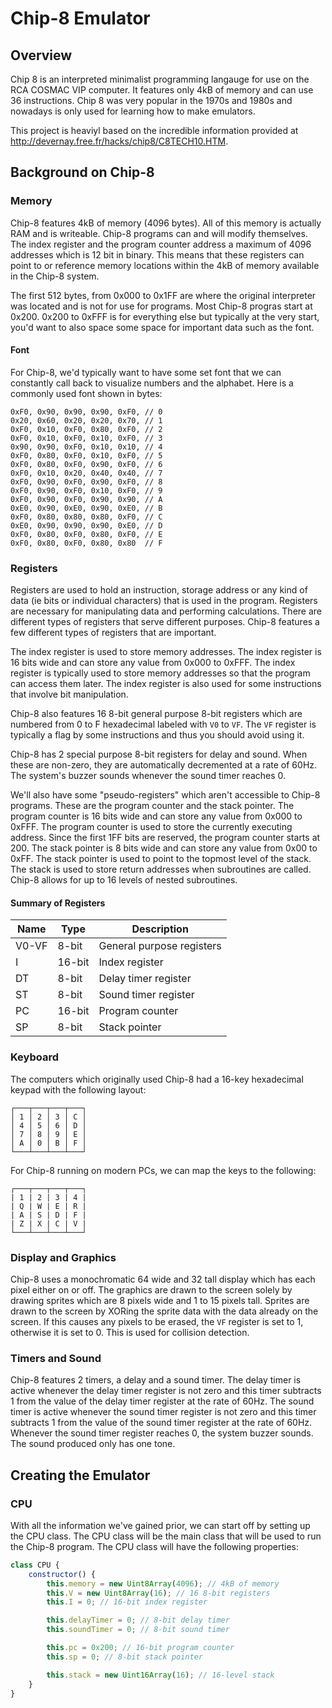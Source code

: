 # Chip-8 Emulator

## Overview

Chip 8 is an interpreted minimalist programming langauge for use on the RCA COSMAC VIP computer. It features only 4kB of memory and can use 36 instructions. Chip 8 was very popular in the 1970s and 1980s and nowadays is only used for learning how to make emulators.

This project is heaviyl based on the incredible information provided at <http://devernay.free.fr/hacks/chip8/C8TECH10.HTM>.

## Background on Chip-8

### Memory

Chip-8 features 4kB of memory (4096 bytes). All of this memory is actually RAM and is writeable. Chip-8 programs can and will modify themselves. The index register and the program counter address a maximum of 4096 addresses which is 12 bit in binary. This means that these registers can point to or reference memory locations within the 4kB of memory available in the Chip-8 system.

The first 512 bytes, from 0x000 to 0x1FF are where the original interpreter was located and is not for use for programs. Most Chip-8 progras start at 0x200. 0x200 to 0xFFF is for everything else but typically at the very start, you'd want to also space some space for important data such as the font.

#### Font

For Chip-8, we'd typically want to have some set font that we can constantly call back to visualize numbers and the alphabet. Here is a commonly used font shown in bytes:

``` assembly
0xF0, 0x90, 0x90, 0x90, 0xF0, // 0
0x20, 0x60, 0x20, 0x20, 0x70, // 1
0xF0, 0x10, 0xF0, 0x80, 0xF0, // 2
0xF0, 0x10, 0xF0, 0x10, 0xF0, // 3
0x90, 0x90, 0xF0, 0x10, 0x10, // 4
0xF0, 0x80, 0xF0, 0x10, 0xF0, // 5
0xF0, 0x80, 0xF0, 0x90, 0xF0, // 6
0xF0, 0x10, 0x20, 0x40, 0x40, // 7
0xF0, 0x90, 0xF0, 0x90, 0xF0, // 8
0xF0, 0x90, 0xF0, 0x10, 0xF0, // 9
0xF0, 0x90, 0xF0, 0x90, 0x90, // A
0xE0, 0x90, 0xE0, 0x90, 0xE0, // B
0xF0, 0x80, 0x80, 0x80, 0xF0, // C
0xE0, 0x90, 0x90, 0x90, 0xE0, // D
0xF0, 0x80, 0xF0, 0x80, 0xF0, // E
0xF0, 0x80, 0xF0, 0x80, 0x80  // F
```

### Registers

Registers are used to hold an instruction, storage address or any kind of data (ie bits or individual characters) that is used in the program. Registers are necessary for manipulating data and performing calculations. There are different types of registers that serve different purposes. Chip-8 features a few different types of registers that are important.

The index register is used to store memory addresses. The index register is 16 bits wide and can store any value from 0x000 to 0xFFF. The index register is typically used to store memory addresses so that the program can access them later. The index register is also used for some instructions that involve bit manipulation.

Chip-8 also features 16 8-bit general purpose 8-bit registers which are numbered from 0 to F hexadecimal labeled with `V0` to `VF`. The `VF` register is typically a flag by some instructions and thus you should avoid using it.

Chip-8 has 2 special purpose 8-bit registers for delay and sound. When these are non-zero, they are automatically decremented at a rate of 60Hz. The system's buzzer sounds whenever the sound timer reaches 0.

We'll also have some "pseudo-registers" which aren't accessible to Chip-8 programs. These are the program counter and the stack pointer. The program counter is 16 bits wide and can store any value from 0x000 to 0xFFF. The program counter is used to store the currently executing address. Since the first 1FF bits are reserved, the program counter starts at 200. The stack pointer is 8 bits wide and can store any value from 0x00 to 0xFF. The stack pointer is used to point to the topmost level of the stack. The stack is used to store return addresses when subroutines are called. Chip-8 allows for up to 16 levels of nested subroutines.

#### Summary of Registers

| Name | Type | Description |
| ---- | ---- | ----------- |
| V0-VF | 8-bit | General purpose registers |
| I | 16-bit | Index register |
| DT | 8-bit | Delay timer register |
| ST | 8-bit | Sound timer register |
| PC | 16-bit | Program counter |
| SP | 8-bit | Stack pointer |

### Keyboard

The computers which originally used Chip-8 had a 16-key hexadecimal keypad with the following layout:

``` assembly
┌───┬───┬───┬───┐
│ 1 │ 2 │ 3 │ C │
│ 4 │ 5 │ 6 │ D │
│ 7 │ 8 │ 9 │ E │
│ A │ 0 │ B │ F │
└───┴───┴───┴───┘
```

For Chip-8 running on modern PCs, we can map the keys to the following:

``` assembly
┌───┬───┬───┬───┐
| 1 | 2 | 3 | 4 |
| Q | W | E | R |
| A | S | D | F |
| Z | X | C | V |
└───┴───┴───┴───┘
```

### Display and Graphics

Chip-8 uses a monochromatic 64 wide and 32 tall display which has each pixel either on or off. The graphics are drawn to the screen solely by drawing sprites which are 8 pixels wide and 1 to 15 pixels tall. Sprites are drawn to the screen by XORing the sprite data with the data already on the screen. If this causes any pixels to be erased, the `VF` register is set to 1, otherwise it is set to 0. This is used for collision detection.

### Timers and Sound

Chip-8 features 2 timers, a delay and a sound timer. The delay timer is active whenever the delay timer register is not zero and this timer subtracts 1 from the value of the delay timer register at the rate of 60Hz. The sound timer is active whenever the sound timer register is not zero and this timer subtracts 1 from the value of the sound timer register at the rate of 60Hz. Whenever the sound timer register reaches 0, the system buzzer sounds. The sound produced only has one tone.

## Creating the Emulator

### CPU

With all the information we've gained prior, we can start off by setting up the CPU class. The CPU class will be the main class that will be used to run the Chip-8 program. The CPU class will have the following properties:

``` javascript
class CPU { 
    constructor() {
        this.memory = new Uint8Array(4096); // 4kB of memory
        this.V = new Uint8Array(16); // 16 8-bit registers
        this.I = 0; // 16-bit index register

        this.delayTimer = 0; // 8-bit delay timer
        this.soundTimer = 0; // 8-bit sound timer

        this.pc = 0x200; // 16-bit program counter
        this.sp = 0; // 8-bit stack pointer

        this.stack = new Uint16Array(16); // 16-level stack
    }
}
```
